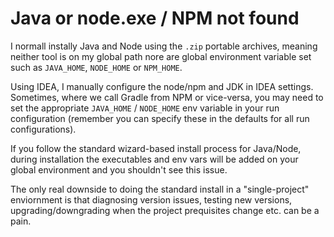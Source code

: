 
# Java or node.exe / NPM not found

I normall instally Java and Node using the `.zip` portable archives, meaning
neither tool is on my global path nore are global environment variable set
such as `JAVA_HOME`, `NODE_HOME` or `NPM_HOME`.

Using IDEA, I manually configure the node/npm and JDK in IDEA settings.
Sometimes, where we call Gradle from NPM or vice-versa, you may need to set
the appropriate `JAVA_HOME` / `NODE_HOME` env variable in your run configuration
(remember you can specify these in the defaults for all run configurations).

If you follow the standard wizard-based install process for Java/Node, during
installation the executables and env vars will be added on your global
environment and you shouldn't see this issue.

The only real downside to doing the standard install in a "single-project" 
enviornment is that diagnosing version issues, testing new versions, 
upgrading/downgrading when the project prequisites change etc. can be a pain.




